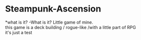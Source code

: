 # Steampunk-Ascension

*what is it?
-What is it?
Little game of mine.
</br>this game is a deck building / rogue-like /with a little part of RPG
</br>it's just a test
